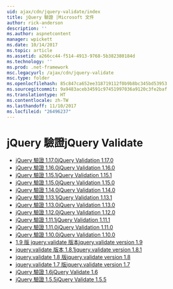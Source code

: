 ```yaml
---
uid: ajax/cdn/jquery-validate/index
title: jQuery 驗證 |Microsoft 文件
author: rick-anderson
description: ''
ms.author: aspnetcontent
manager: wpickett
ms.date: 10/14/2017
ms.topic: article
ms.assetid: a266cc44-f514-4913-9768-5b382380184d
ms.technology: ''
ms.prod: .net-framework
msc.legacyurl: /ajax/cdn/jquery-validate
msc.type: folder
ms.openlocfilehash: 85c847ca652ee318719112f0b9b8bc345bd53953
ms.sourcegitcommit: 9a9483aceb34591c97451997036a9120c3fe2baf
ms.translationtype: HT
ms.contentlocale: zh-TW
ms.lasthandoff: 11/10/2017
ms.locfileid: "26496237"
---
```

<a name="jquery-validate"></a><span data-ttu-id="e5c44-102">jQuery 驗證</span><span class="sxs-lookup"><span data-stu-id="e5c44-102">jQuery Validate</span></span>
====================
- [<span data-ttu-id="e5c44-103">jQuery 驗證 1.17.0</span><span class="sxs-lookup"><span data-stu-id="e5c44-103">jQuery Validation 1.17.0</span></span>](cdnjqueryvalidate1170.md)
- [<span data-ttu-id="e5c44-104">jQuery 驗證 1.16.0</span><span class="sxs-lookup"><span data-stu-id="e5c44-104">jQuery Validation 1.16.0</span></span>](cdnjqueryvalidate1160.md)
- [<span data-ttu-id="e5c44-105">jQuery 驗證 1.15.1</span><span class="sxs-lookup"><span data-stu-id="e5c44-105">jQuery Validation 1.15.1</span></span>](cdnjqueryvalidate1151.md)
- [<span data-ttu-id="e5c44-106">jQuery 驗證 1.15.0</span><span class="sxs-lookup"><span data-stu-id="e5c44-106">jQuery Validation 1.15.0</span></span>](cdnjqueryvalidate1150.md)
- [<span data-ttu-id="e5c44-107">jQuery 驗證 1.14.0</span><span class="sxs-lookup"><span data-stu-id="e5c44-107">jQuery Validation 1.14.0</span></span>](cdnjqueryvalidate1140.md)
- [<span data-ttu-id="e5c44-108">jQuery 驗證 1.13.1</span><span class="sxs-lookup"><span data-stu-id="e5c44-108">jQuery Validation 1.13.1</span></span>](cdnjqueryvalidate1131.md)
- [<span data-ttu-id="e5c44-109">jQuery 驗證 1.13.0</span><span class="sxs-lookup"><span data-stu-id="e5c44-109">jQuery Validation 1.13.0</span></span>](cdnjqueryvalidate1130.md)
- [<span data-ttu-id="e5c44-110">jQuery 驗證 1.12.0</span><span class="sxs-lookup"><span data-stu-id="e5c44-110">jQuery Validation 1.12.0</span></span>](cdnjqueryvalidate1120.md)
- [<span data-ttu-id="e5c44-111">jQuery 驗證 1.11.1</span><span class="sxs-lookup"><span data-stu-id="e5c44-111">jQuery Validation 1.11.1</span></span>](cdnjqueryvalidate1111.md)
- [<span data-ttu-id="e5c44-112">jQuery 驗證 1.11.0</span><span class="sxs-lookup"><span data-stu-id="e5c44-112">jQuery Validation 1.11.0</span></span>](cdnjqueryvalidate111.md)
- [<span data-ttu-id="e5c44-113">jQuery 驗證 1.10.0</span><span class="sxs-lookup"><span data-stu-id="e5c44-113">jQuery Validation 1.10.0</span></span>](cdnjqueryvalidate110.md)
- [<span data-ttu-id="e5c44-114">1.9 版 jquery.validate 版本</span><span class="sxs-lookup"><span data-stu-id="e5c44-114">jquery.validate version 1.9</span></span>](cdnjqueryvalidate19.md)
- [<span data-ttu-id="e5c44-115">jquery.validate 版本 1.8.1</span><span class="sxs-lookup"><span data-stu-id="e5c44-115">jquery.validate version 1.8.1</span></span>](cdnjqueryvalidate181.md)
- [<span data-ttu-id="e5c44-116">jquery.validate 1.8 版</span><span class="sxs-lookup"><span data-stu-id="e5c44-116">jquery.validate version 1.8</span></span>](cdnjqueryvalidate18.md)
- [<span data-ttu-id="e5c44-117">jquery.validate 1.7 版</span><span class="sxs-lookup"><span data-stu-id="e5c44-117">jquery.validate version 1.7</span></span>](cdnjqueryvalidate17.md)
- [<span data-ttu-id="e5c44-118">jQuery 驗證 1.6</span><span class="sxs-lookup"><span data-stu-id="e5c44-118">jQuery Validate 1.6</span></span>](cdnjqueryvalidate16.md)
- [<span data-ttu-id="e5c44-119">jQuery 驗證 1.5.5</span><span class="sxs-lookup"><span data-stu-id="e5c44-119">jQuery Validate 1.5.5</span></span>](cdnjqueryvalidate155.md)
